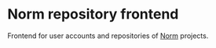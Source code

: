 # Norm repository frontend
Frontend for user accounts and repositories of [Norm](https://github.com/krre/norm) projects.
